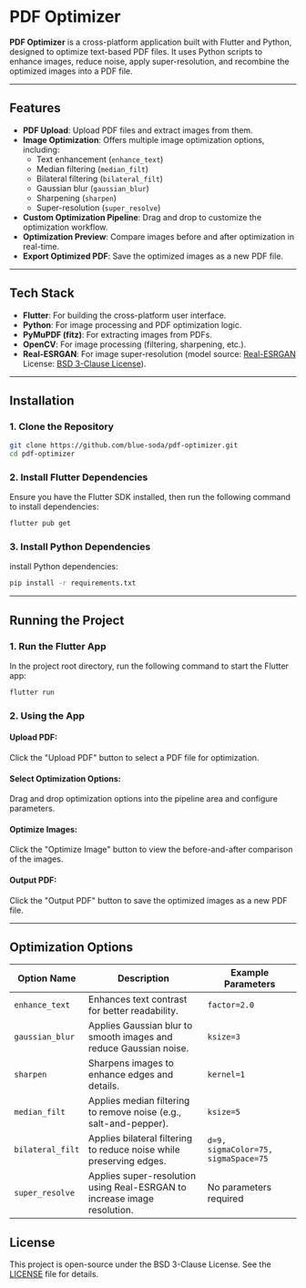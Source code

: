 # PDF Optimizer

**PDF Optimizer** is a cross-platform application built with Flutter and Python, designed to optimize text-based PDF files. It uses Python scripts to enhance images, reduce noise, apply super-resolution, and recombine the optimized images into a PDF file.

---

## Features

- **PDF Upload**: Upload PDF files and extract images from them.
- **Image Optimization**: Offers multiple image optimization options, including:
  - Text enhancement (`enhance_text`)
  - Median filtering (`median_filt`)
  - Bilateral filtering (`bilateral_filt`)
  - Gaussian blur (`gaussian_blur`)
  - Sharpening (`sharpen`)
  - Super-resolution (`super_resolve`)
- **Custom Optimization Pipeline**: Drag and drop to customize the optimization workflow.
- **Optimization Preview**: Compare images before and after optimization in real-time.
- **Export Optimized PDF**: Save the optimized images as a new PDF file.

---

## Tech Stack

- **Flutter**: For building the cross-platform user interface.
- **Python**: For image processing and PDF optimization logic.
- **PyMuPDF (fitz)**: For extracting images from PDFs.
- **OpenCV**: For image processing (filtering, sharpening, etc.).
- **Real-ESRGAN**: For image super-resolution (model source: [Real-ESRGAN](https://github.com/sberbank-ai/Real-ESRGAN.git) License: [BSD 3-Clause License](BSD_LICENSE)).

---

## Installation

### 1. Clone the Repository
```bash
git clone https://github.com/blue-soda/pdf-optimizer.git
cd pdf-optimizer
```

### 2. Install Flutter Dependencies
Ensure you have the Flutter SDK installed, then run the following command to install dependencies:
```bash
flutter pub get
```

### 3. Install Python Dependencies
install Python dependencies:
```bash
pip install -r requirements.txt
```

---
## Running the Project
### 1. Run the Flutter App
In the project root directory, run the following command to start the Flutter app:
```bash
flutter run
```

### 2. Using the App
#### Upload PDF: 
Click the "Upload PDF" button to select a PDF file for optimization.

#### Select Optimization Options:
Drag and drop optimization options into the pipeline area and configure parameters.

#### Optimize Images: 
Click the "Optimize Image" button to view the before-and-after comparison of the images.

#### Output PDF: 
Click the "Output PDF" button to save the optimized images as a new PDF file.

---

## Optimization Options

| Option Name      | Description                                                          | Example Parameters          |
|------------------|----------------------------------------------------------------------|-----------------------------|
| `enhance_text`   | Enhances text contrast for better readability.                       | `factor=2.0`                |
| `gaussian_blur`  | Applies Gaussian blur to smooth images and reduce Gaussian noise.    | `ksize=3`                   |
| `sharpen`        | Sharpens images to enhance edges and details.                        | `kernel=1`                  |
| `median_filt`    | Applies median filtering to remove noise (e.g., salt-and-pepper).    | `ksize=5`                   |
| `bilateral_filt` | Applies bilateral filtering to reduce noise while preserving edges.  | `d=9, sigmaColor=75, sigmaSpace=75` |
| `super_resolve`  | Applies super-resolution using Real-ESRGAN to increase image resolution. | No parameters required      |

## License

This project is open-source under the BSD 3-Clause License. See the [LICENSE](LICENSE) file for details.
